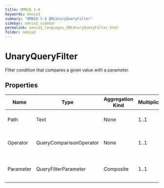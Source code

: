 ```yaml
---
title: OMNIA 3.0
keywords: omnia3
summary: "OMNIA 3.0 QMLUnaryQueryFilter"
sidebar: omnia3_sidebar
permalink: omnia3_languages_QMLUnaryQueryFilter.html
folder: omnia3
---
```


# UnaryQueryFilter
Filter condition that compares a given value with a parameter.
## Properties

| Name | Type | Aggregation Kind | Multiplicity | Description |
| --------- | --------- | --------- | --------- | --------- |
| Path | Text | None | 1..1 | Path to the property to filter. |
| Operator | QueryComparisonOperator | None | 1..1 | Comparison operator to apply to the condition. |
| Parameter | QueryFilterParameter | Composite | 1..1 | Parameter to receive the value to filter by. |



